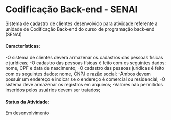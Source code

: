 # Codificação Back-end - SENAI
Sistema de cadastro de clientes desenvolvido para atividade referente a unidade de Codificação Back-end do curso de programação back-end (SENAI) 

#### Características:

-O sistema de clientes deverá armazenar os cadastros das pessoas físicas e jurídicas;
-O cadastro das pessoas físicas é feito com os seguintes dados: nome, CPF e data de nascimento;
-O cadastro das pessoas jurídicas é feito com os seguintes dados: nome, CNPJ e razão social;
-Ambos devem possuir um endereço e indicar se o endereço é comercial ou residencial;
-O sistema deve armazenar os registros em arquivos; 
-Valores não permitidos inseridos pelos usuários devem ser tratados; 

#### Status da Atividade: 
Em desenvolvimento
